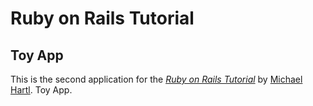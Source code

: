# Ruby on Rails Tutorial

## Toy App

This is the second application for the [*Ruby on Rails Tutorial*](http://www.railstutorial.org/)
by [Michael Hartl](http://www.michaelhartl.com/). Toy App.